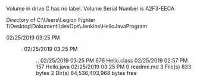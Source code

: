  Volume in drive C has no label.
 Volume Serial Number is A2F3-EECA

 Directory of C:\Users\Legion Fighter 1\Desktop\Dokumenti\devOps\Jenkins\HelloJavaProgram

02/25/2019  03:25 PM    <DIR>          .
02/25/2019  03:25 PM    <DIR>          ..
02/25/2019  03:25 PM               676 Hello.class
02/25/2019  02:57 PM               157 Hello.java
02/25/2019  03:25 PM                 0 readme.md
               3 File(s)            833 bytes
               2 Dir(s)  64,536,403,968 bytes free
